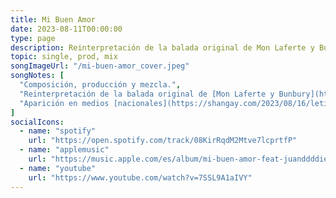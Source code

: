 ```yaml
---
title: Mi Buen Amor
date: 2023-08-11T00:00:00
type: page
description: Reinterpretación de la balada original de Mon Laferte y Bunbury.
topic: single, prod, mix
songImageUrl: "/mi-buen-amor_cover.jpeg"
songNotes: [
  "Composición, producción y mezcla.",
  "Reinterpretación de la balada original de [Mon Laferte y Bunbury](https://www.youtube.com/watch?v=13m9v78uNJk).",
  "Aparición en medios [nacionales](https://shangay.com/2023/08/16/letizia-conceta-la-mujer-cis-y-drag-queen-que-versiona-mi-buen-amor-de-mon-laferte-y-enrique-bunbury/) y [regionales](https://valenciaplaza.com/letizia-conceta-vive-una-ruptura-pop-en-mi-buen-amor)."
]
socialIcons:
  - name: "spotify"
    url: "https://open.spotify.com/track/08KirRqdM2Mtve7lcprtfP"
  - name: "applemusic"
    url: "https://music.apple.com/es/album/mi-buen-amor-feat-juanddddiego/1698211934"
  - name: "youtube"
    url: "https://www.youtube.com/watch?v=7SSL9A1aIVY"
---
```

